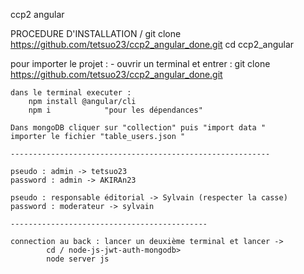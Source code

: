 ccp2 angular

PROCEDURE D'INSTALLATION /
git clone https://github.com/tetsuo23/ccp2_angular_done.git
cd ccp2_angular


pour importer le projet :
    - ouvrir un terminal et entrer :
        git clone https://github.com/tetsuo23/ccp2_angular_done.git

    dans le terminal executer :
        npm install @angular/cli
        npm i            "pour les dépendances"

    Dans mongoDB cliquer sur "collection" puis "import data "
    importer le fichier "table_users.json "

    ----------------------------------------------------------

    pseudo : admin -> tetsuo23
    password : admin -> AKIRAn23

    pseudo : responsable éditorial -> Sylvain (respecter la casse)
    password : moderateur -> sylvain

    --------------------------------------------

    connection au back : lancer un deuxième terminal et lancer ->
            cd / node-js-jwt-auth-mongodb>
            node server js
            
